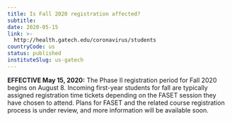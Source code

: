 ```yaml
---
title: Is Fall 2020 registration affected?
subtitle: 
date: 2020-05-15
link: >-
  http://health.gatech.edu/coronavirus/students
countryCode: us
status: published
instituteSlug: us-gatech
---
```

**EFFECTIVE May 15, 2020:**  The Phase II registration period for Fall 2020 begins on August 8. Incoming first-year students for fall are typically assigned registration time tickets depending on the FASET session they have chosen to attend. Plans for FASET and the related course registration process is under review, and more information will be available soon.
